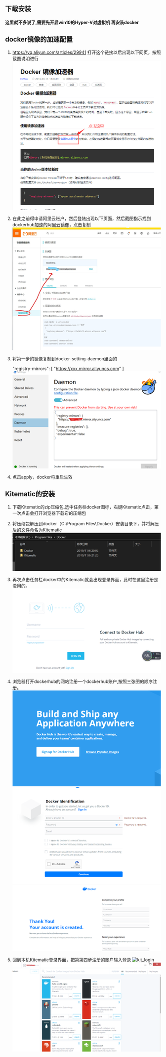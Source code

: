 ## 下载安装
#### 这里就不多说了,需要先开启win10的Hyper-V对虚拟机 再安装docker
## docker镜像的加速配置

1. https://yq.aliyun.com/articles/29941  打开这个链接以后出现以下网页，按照截图说明进行
![avatar](./img/docker3.png)

2. 在此之前得申请阿里云账户，然后登陆出现以下页面，然后截图指示找到dockerhub加速的阿里云镜像，点击复制
![avatar](./img/docker1.jpg)


3. 将第一步的镜像复制到docker-setting-daemon里面的
	
	"registry-mirrors": [
    "https://xxx.mirror.aliyuncs.com"
  ]
![avatar](./img/docker11.png)

4. 点击apply，docker将重启生效

## Kitematic的安装
1. 下载Kitematic的zip压缩包,选中任务栏docker图标，右键Kitematic点击，第一次点击会打开浏览器下载它的压缩包

2. 将压缩包解压到docker（C:\Program Files\Docker）安装目录下，并将解压后的文件命名为Kitematic
![avatar](./img/docker_33.png)

3. 再次点击任务栏docker中的Kitematic就会出现登录界面，此时在这里注册是没用的。
![avatar](./img/dockerhub_login.png)

4. 浏览器打开dockerhub的网站注册一个dockerhub账户,按照三张图的顺序注册。
![avatar](./img/dockerhub0.png)
![avatar](./img/dockerhub2.png)
![avatar](./img/dockerhub1.png)

5. 回到本机Kitematic登录界面，把第第四步注册的账户输入登录
![kit_login](https://user-images.githubusercontent.com/34411304/68385776-7a30e100-0195-11ea-9a9d-93ebc6019b9d.png)
![avatar](./img/kit_logged.png)
